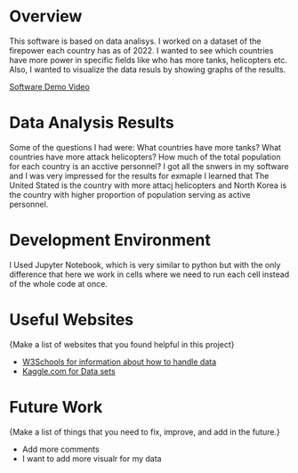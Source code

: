 # Overview

This software is based on data analisys. I worked on a dataset of the firepower each country has as of 2022. I wanted to see which countries have more power in specific fields like 
who has more tanks, helicopters etc. Also, I wanted to visualize the data resuls by showing graphs of the results.

[Software Demo Video](https://youtu.be/TDOP-JoJLMs)

# Data Analysis Results

Some of the questions I had were:
What countries have more tanks?
What countries have more attack helicopters?
How much of the total population for each country is an acctive personnel?
I got all the snwers in my software and I was very impressed for the results for exmaple I learned that The United Stated is the country with more attacj helicopters and North Korea
is the country with higher proportion of population serving as active personnel.

# Development Environment

I Used Jupyter Notebook, which is very similar to python but with the only difference that here we work in cells where we need to run each cell instead of the whole code at once.

# Useful Websites

{Make a list of websites that you found helpful in this project}
* [W3Schools for information about how to handle data](https://www.w3schools.com/)
* [Kaggle.com for Data sets](Kaggle.com)

# Future Work

{Make a list of things that you need to fix, improve, and add in the future.}
* Add more comments
* I want to add more visualr for my data

